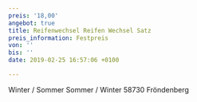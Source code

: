 ```yaml
---
preis: '18,00'
angebot: true
title: Reifenwechsel Reifen Wechsel Satz
preis_information: Festpreis
von: ''
bis: ''
date: 2019-02-25 16:57:06 +0100

---
```

Winter / Sommer Sommer / Winter 58730 Fröndenberg